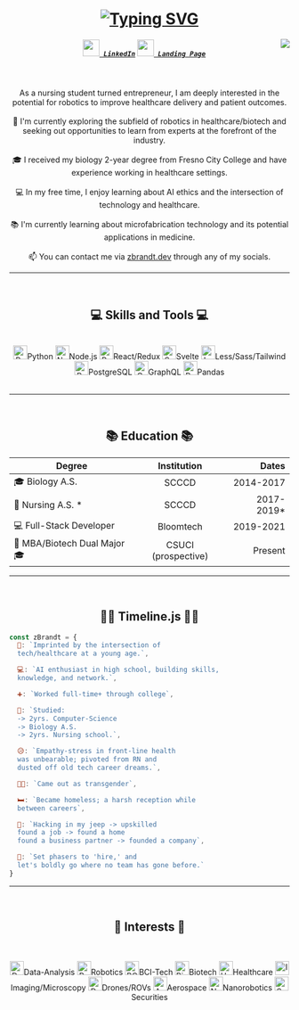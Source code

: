 <h1 align="center">
<a href="https://git.io/typing-svg"><img src="https://readme-typing-svg.herokuapp.com?font=Fira+Code&duration=1500&pause=2000&color=00FBAE&center=true&multiline=true&width=435&height=80&lines=Hi+there+!+%F0%9F%91%8B;I'm+Zoe+Brandt+%3A;Full-Stack+Engineer" alt="Typing SVG" /></a>
</h1><img align="right" src="https://visitor-badge.laobi.icu/badge?page_id=zoe-brandt.zoe-brandt">
<h5 align="center">
<code><a href="https://www.linkedin.com/in/z-brandt/" title="LinkedIn Profile"><img width="30" src="https://upload.wikimedia.org/wikipedia/commons/8/81/LinkedIn_icon.svg"> LinkedIn</a></code>
  <code><a href="https://www.zbrandt.dev" title="GitHub Profile"><img width="30" src="https://upload.wikimedia.org/wikipedia/commons/9/9a/Radar_icon_blue.svg"> Landing Page</a></code>
</h5>
<br>
<p align="center">
  As a nursing student turned entrepreneur, I am deeply interested in the potential for robotics to improve healthcare delivery and patient outcomes.
  <br>
  <br>
  🔬 I'm currently exploring the subfield of robotics in healthcare/biotech and seeking out opportunities to learn from experts at the forefront of the industry.
  <br>
  <br>
  🎓 I received my biology 2-year degree from Fresno City College and have experience working in healthcare settings.
  <br>
  <br>
  💻 In my free time, I enjoy learning about AI ethics and the intersection of technology and healthcare.
  <br>
  <br>
  📚 I'm currently learning about microfabrication technology and its potential applications in medicine.
  <br>
  <br>
  📫 You can contact me via <a href="zbrandt.dev">zbrandt.dev</a>  through any of my socials.
</p>
<hr>
<br>
<h2 align="center">💻 Skills and Tools 💻</h2>
<br>
<div align="center">
   <img title="Python" height="25" src="https://upload.wikimedia.org/wikipedia/commons/c/c3/Python-logo-notext.svg">Python 
  <img title="Nodejs" height="25" src="https://upload.wikimedia.org/wikipedia/commons/thumb/d/d9/Node.js_logo.svg/2560px-Node.js_logo.svg.png">Node.js 
  <img title="ReactRedux" height="25" src="https://upload.wikimedia.org/wikipedia/commons/thumb/a/a7/React-icon.svg/1150px-React-icon.svg.png">React/Redux <img title="Svelte" height="25" src="https://upload.wikimedia.org/wikipedia/commons/thumb/1/1b/Svelte_Logo.svg/1200px-Svelte_Logo.svg.png">Svelte <img title="Less/Sass/Tailwind" height="25" src="https://upload.wikimedia.org/wikipedia/commons/thumb/9/96/Sass_Logo_Color.svg/2560px-Sass_Logo_Color.svg.png">Less/Sass/Tailwind 
  <img title="PostgreSQL" height="25" src="https://upload.wikimedia.org/wikipedia/commons/thumb/2/29/Postgresql_elephant.svg/1985px-Postgresql_elephant.svg.png">PostgreSQL 
<img title="GraphQL" height="25" src="https://upload.wikimedia.org/wikipedia/commons/thumb/1/17/GraphQL_Logo.svg/2048px-GraphQL_Logo.svg.png">GraphQL 
<img title="Pandas" height="25" src="https://upload.wikimedia.org/wikipedia/commons/thumb/2/22/Pandas_mark.svg/1200px-Pandas_mark.svg.png">Pandas
</div>
<br>
<hr>
<br>
<h2 align="center">📚 Education 📚</h2>
<div align="center">

| Degree        | Institution       | Dates         |
| ------------- |:-------------:| -----:|
| 🎓 Biology A.S.      | SCCCD      |   2014-2017 |
| 🏥 Nursing A.S. *      | SCCCD      |    2017-2019* |
| 💻 Full-Stack Developer      | Bloomtech      |    2019-2021 |
| 🤝 MBA/Biotech Dual Major 🎓      | CSUCI (prospective)      |    Present |
</div>
<hr>
<br>
<h2 align="center">👩‍⚕️ Timeline.js 👩‍💻</h2>

```javascript
const zBrandt = {
  🧒: `Imprinted by the intersection of
  tech/healthcare at a young age.`,

  💻: `AI enthusiast in high school, building skills,
  knowledge, and network.`,

  ➕: `Worked full-time+ through college`,

  💊: `Studied: 
  -> 2yrs. Computer-Science
  -> Biology A.S.
  -> 2yrs. Nursing school.`,

  😥: `Empathy-stress in front-line health
  was unbearable; pivoted from RN and
  dusted off old tech career dreams.`,

  🏳️‍⚧️: `Came out as transgender`,

  🛏️: `Became homeless; a harsh reception while
  between careers`,

  🚗: `Hacking in my jeep -> upskilled
  found a job -> found a home
  found a business partner -> founded a company`,

  🚀: `Set phasers to 'hire,' and
  let's boldly go where no team has gone before.`
}
```
<hr>
<br>
<h2 align="center">🧠 Interests 🧠</h2>
<br>
<p align="center">
<img title="Data Analysis" height="25" src="https://upload.wikimedia.org/wikipedia/commons/thumb/3/31/201806_DataAnalysis_on_display.svg/640px-201806_DataAnalysis_on_display.svg.png">Data-Analysis 
<img title="Robotics" height="25" src="https://cdn-icons-png.flaticon.com/128/1404/1404642.png">Robotics 
<img title="BCI Tech" height="25" src="https://upload.wikimedia.org/wikipedia/commons/thumb/0/0e/Lobes_of_the_brain_NL.svg/1280px-Lobes_of_the_brain_NL.svg.png">BCI-Tech
<img title="Biotech" height="25" src="https://upload.wikimedia.org/wikipedia/commons/thumb/5/5d/Icons8_flat_biotech.svg/1200px-Icons8_flat_biotech.svg.png">Biotech
<img title="Healthcare" height="25" src="https://upload.wikimedia.org/wikipedia/commons/8/8d/Health_pictogram.svg">Healthcare 
<img title="Imaging/Microscopy" height="25" src="https://upload.wikimedia.org/wikipedia/commons/thumb/6/6b/Vision_Flat_Icon.svg/512px-Vision_Flat_Icon.svg.png?20180301073008">Imaging/Microscopy 
<img title="Drones/ROVs" height="25" src="https://upload.wikimedia.org/wikipedia/commons/1/11/Droneicon.png">Drones/ROVs 
<img title="Aerospace" height="25" src="https://upload.wikimedia.org/wikipedia/commons/thumb/4/4d/OpenMoji-color_1F680.svg/480px-OpenMoji-color_1F680.svg.png">Aerospace 
<img title="Nanorobotics" height="25" src="https://upload.wikimedia.org/wikipedia/commons/thumb/4/4a/PhageExterior.svg/1679px-PhageExterior.svg.png">Nanorobotics 
<img title="Securities" height="25" src="https://upload.wikimedia.org/wikipedia/commons/thumb/1/12/Candlestick.svg/445px-Candlestick.svg.png">Securities
</p>
